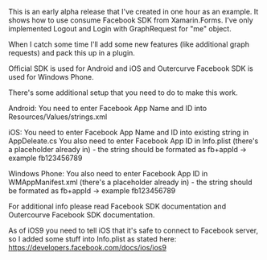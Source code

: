 This is an early alpha release that I've created in one hour as an example.
It shows how to use consume Facebook SDK from Xamarin.Forms.
I've only implemented Logout and Login with GraphRequest for "me" object.

When I catch some time I'll add some new features (like additional graph requests) and pack this up in a plugin.


Official SDK is used for Android and iOS and Outercurve Facebook SDK is used for Windows Phone.

There's some additional setup that you need to do to make this work.

Android:
You need to enter Facebook App Name and ID into Resources/Values/strings.xml

iOS:
You need to enter Facebook App Name and ID into existing string in AppDeleate.cs
You also need to enter Facebook App ID in Info.plist (there's a placeholder already in) - the string should be formated as fb+appId -> example fb123456789

Windows Phone:
You also need to enter Facebook App ID in WMAppManifest.xml (there's a placeholder already in) - the string should be formated as fb+appId -> example fb123456789


For additional info please read Facebook SDK documentation and Outercourve Facebook SDK documentation.

As of iOS9 you need to tell iOS that it's safe to connect to Facebook server, so I added some stuff into Info.plist as stated here:
https://developers.facebook.com/docs/ios/ios9

